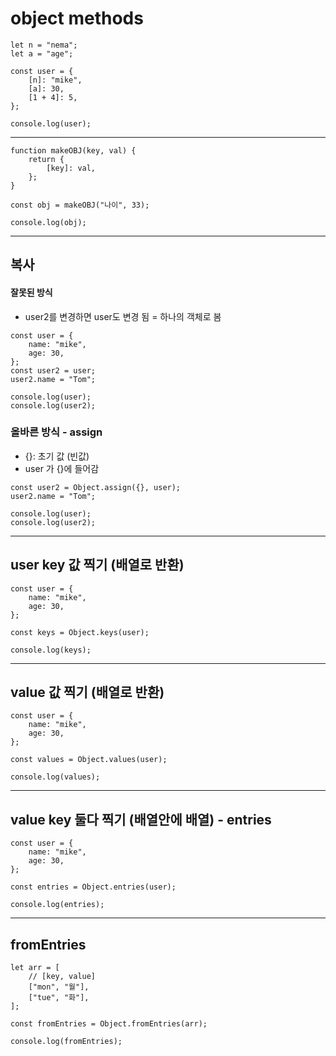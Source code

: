 # object methods

```
let n = "nema";
let a = "age";

const user = {
    [n]: "mike",
    [a]: 30,
    [1 + 4]: 5,
};

console.log(user);
```

---

```
function makeOBJ(key, val) {
    return {
        [key]: val,
    };
}

const obj = makeOBJ("나이", 33);

console.log(obj);
```

---

## 복사

#### 잘못된 방식

-   user2를 변경하면 user도 변경 됨 = 하나의 객체로 봄

```
const user = {
    name: "mike",
    age: 30,
};
const user2 = user;
user2.name = "Tom";

console.log(user);
console.log(user2);
```

### 올바른 방식 - assign

-   {}: 초기 값 (빈값)
-   user 가 {}에 들어감

```
const user2 = Object.assign({}, user);
user2.name = "Tom";

console.log(user);
console.log(user2);
```

---

## user key 값 찍기 (배열로 반환)

```
const user = {
    name: "mike",
    age: 30,
};

const keys = Object.keys(user);

console.log(keys);
```

---

## value 값 찍기 (배열로 반환)

```
const user = {
    name: "mike",
    age: 30,
};

const values = Object.values(user);

console.log(values);
```

---

## value key 둘다 찍기 (배열안에 배열) - entries

```
const user = {
    name: "mike",
    age: 30,
};

const entries = Object.entries(user);

console.log(entries);
```

---

## fromEntries

```
let arr = [
    // [key, value]
    ["mon", "월"],
    ["tue", "화"],
];

const fromEntries = Object.fromEntries(arr);

console.log(fromEntries);
```
